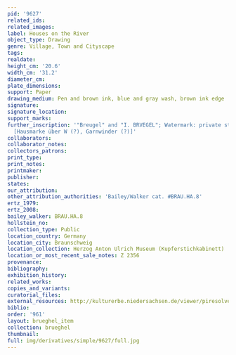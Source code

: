 ```yaml
---
pid: '9627'
related_ids: 
related_images: 
label: Houses on the River
object_type: Drawing
genre: Village, Town and Cityscape
tags: 
realdate: 
height_cm: '20.6'
width_cm: '31.2'
diameter_cm: 
plate_dimensions: 
support: Paper
drawing_medium: Pen and brown ink, blue and gray wash, brown ink edge
signature: 
signature_location: 
support_marks: 
further_inscription: '"Breugel" and "I. BRVEGEL"; Watermark: private stamp over W?
  [Hausmarke über W (?), Garnwinder (?)]'
collaborators: 
collaborator_notes: 
collectors_patrons: 
print_type: 
print_notes: 
printmaker: 
publisher: 
states: 
our_attribution: 
other_attribution_authorities: 'Bailey/Walker cat. #BRAU.HA.8'
ertz_1979: 
ertz_2008: 
bailey_walker: BRAU.HA.8
hollstein_no: 
collection_type: Public
location_country: Germany
location_city: Braunschweig
location_collection: Herzog Anton Ulrich Museum (Kupferstichkabinett)
location_or_most_recent_sale_notes: Z 2356
provenance: 
bibliography: 
exhibition_history: 
related_works: 
copies_and_variants: 
curatorial_files: 
external_resources: http://kulturerbe.niedersachsen.de/viewer/piresolver?id=isil_DE-MUS-026819_1003
biblio: 
order: '961'
layout: brueghel_item
collection: brueghel
thumbnail: 
full: img/derivatives/simple/9627/full.jpg
---
```

